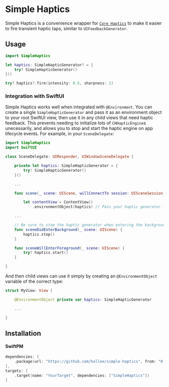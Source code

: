 # Simple Haptics

Simple Haptics is a convenience wrapper for [`Core Haptics`](https://developer.apple.com/documentation/corehaptics) to make it easier to fire transient haptic taps, similar to `UIFeedbackGenerator`.

## Usage

```swift
import SimpleHaptics

let haptics: SimpleHapticGenerator? = {
    try? SimpleHapticGenerator()
}()

try? haptics?.fire(intensity: 0.5, sharpness: 1)
```

### Integration with SwiftUI

Simple Haptics works well when integrated with `@Environment`. You can create a single `SimpleHapticGenerator` and pass it as an environment object to your root SwiftUI view, then use it in any child views that need haptic feedback. This prevents needing to initialize lots of `CHHapticEngine`s unecessarily, and allows you to stop and start the haptic engine on app lifecycle events. For example, in your `SceneDelegate`:

```swift
import SimpleHaptics
import SwiftUI

class SceneDelegate: UIResponder, UIWindowSceneDelegate {

    private let haptics: SimpleHapticGenerator = {
        try! SimpleHapticGenerator()
    }()

    ...

    func scene(_ scene: UIScene, willConnectTo session: UISceneSession, options connectionOptions: UIScene.ConnectionOptions) {

        let contentView = ContentView()
            .environmentObject(haptics) // Pass your haptic generator into your root View.

    ...

    // Be sure to stop the haptic generator when entering the background.
    func sceneDidEnterBackground(_ scene: UIScene) {
        haptics.stop()
    }

    func sceneWillEnterForeground(_ scene: UIScene) {
        try? haptics.start()
    }

}
```

And then child views can use it simply by creating an `@EnvironmentObject` variable of the correct type:

```swift
struct MyView: View {

    @EnvironmentObject private var haptics: SimpleHapticGenerator

    ...

}
```



## Installation

#### SwiftPM

```swift
dependencies: [
    .package(url: "https://github.com/hallee/simple-haptics", from: "0.0.1")
],
targets: [
    .target(name: "YourTarget", dependencies: ["SimpleHaptics"])
]
```